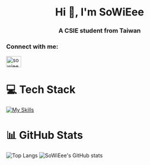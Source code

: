 <h1 align="center">Hi 👋, I'm SoWiEee</h1>
<h3 align="center">A CSIE student from Taiwan</h3>

<h3 align="left">Connect with me:</h3>
<p align="left">
<a href="https://www.leetcode.com/sowieee" target="blank"><img align="center" src="https://raw.githubusercontent.com/rahuldkjain/github-profile-readme-generator/master/src/images/icons/Social/leet-code.svg" alt="sowieee" height="30" width="40" /></a>
</p>

# 💻 Tech Stack
[![My Skills](https://skillicons.dev/icons?i=html,css,js,vue,vite,c,cpp,cs,rust,py,dart,flutter,ai,ps, )](https://skillicons.dev)

# 📊 GitHub Stats
![Top Langs](https://github-readme-stats.vercel.app/api/top-langs/?username=sowieee&layout=compact&theme=vue-dark)
![SoWiEee's GitHub stats](https://github-readme-stats.vercel.app/api?username=sowieee&show_icons=true&theme=vue-dark)

